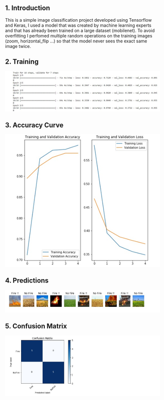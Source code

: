 ## 1. Introduction
This is a simple image classification project developed using Tensorflow and Keras, I used a model that was created by machine learning experts and that has already been trained on a large dataset (mobilenet). To avoid overfitting I perfomed multiple random operations on the training images (zoom, horizontal_flip ...) so that the model never sees the exact same image twice.

## 2. Training
![](images/training.jpg)

## 3. Accuracy Curve
![](images/accuracy.jpg)

## 4. Predictions
![](images/predictions.jpg)

## 5. Confusion Matrix
![](images/confusion_matrix.jpg)
